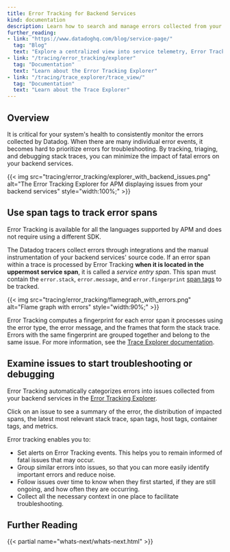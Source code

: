 ```yaml
---
title: Error Tracking for Backend Services
kind: documentation
description: Learn how to search and manage errors collected from your backend services.
further_reading:
- link: "https://www.datadoghq.com/blog/service-page/"
  tag: "Blog"
  text: "Explore a centralized view into service telemetry, Error Tracking, SLOs, and more"
- link: "/tracing/error_tracking/explorer"
  tag: "Documentation"
  text: "Learn about the Error Tracking Explorer"
- link: "/tracing/trace_explorer/trace_view/"
  tag: "Documentation"
  text: "Learn about the Trace Explorer"
---
```


## Overview

It is critical for your system's health to consistently monitor the errors collected by Datadog. When there are many individual error events, it becomes hard to prioritize errors for troubleshooting. By tracking, triaging, and debugging stack traces, you can minimize the impact of fatal errors on your backend services.

{{< img src="tracing/error_tracking/explorer_with_backend_issues.png" alt="The Error Tracking Explorer for APM displaying issues from your backend services" style="width:100%;" >}}

## Use span tags to track error spans

<div class="alert alert-info">Error Tracking is available for all the languages supported by APM and does not require using a different SDK.</div>

The Datadog tracers collect errors through integrations and the manual instrumentation of your backend services' source code. If an error span within a trace is processed by Error Tracking **when it is located in the uppermost service span**, it is called a _service entry span_. This span must contain the `error.stack`, `error.message`, and `error.fingerprint` [span tags][1] to be tracked.

{{< img src="tracing/error_tracking/flamegraph_with_errors.png" alt="Flame graph with errors" style="width:90%;" >}}

Error Tracking computes a fingerprint for each error span it processes using the error type, the error message, and the frames that form the stack trace. Errors with the same fingerprint are grouped together and belong to the same issue. For more information, see the [Trace Explorer documentation][2].

## Examine issues to start troubleshooting or debugging

Error Tracking automatically categorizes errors into issues collected from your backend services in the [Error Tracking Explorer][1]. 

Click on an issue to see a summary of the error, the distribution of impacted spans, the latest most relevant stack trace, span tags, host tags, container tags, and metrics.

Error tracking enables you to:
- Set alerts on Error Tracking events. This helps you to remain informed of fatal issues that may occur.
- Group similar errors into issues, so that you can more easily identify important errors and reduce noise.
- Follow issues over time to know when they first started, if they are still ongoing, and how often they are occurring.
- Collect all the necessary context in one place to facilitate troubleshooting.

## Further Reading

{{< partial name="whats-next/whats-next.html" >}}

[1]: /tracing/visualization/trace/?tab=spantags#more-information
[2]: /tracing/trace_explorer/trace_view/?tab=spantags
